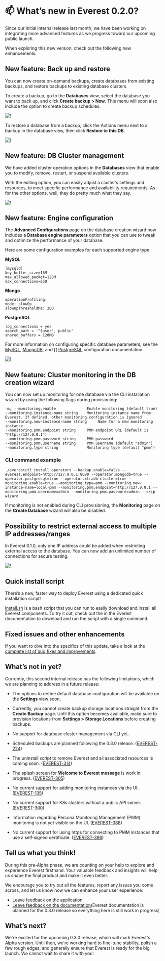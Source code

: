 # 📫 What’s new in Everest 0.2.0?

Since our initial internal release last month, we have been working on integrating more advanced features as we progress toward our upcoming public launch.

When exploring this new version, check out the following new enhancements:

## New feature: Back up and restore 

You can now create on-demand backups, create databases from existing backups, and restore backups to existing database clusters. 

To create a backup, go to the  **Databases** view, select the database you want to back up, and click **Create backup > Now**. This menu will soon also include the option to create backup schedules. 

  ![!](../images/backup_RN.png)

To restore a database from a backup, click the  Actions menu next to a backup in the database view, then click **Restore to this DB**.

  ![!](../images/restore_RN.png)

## New feature: DB Cluster management 

We have added cluster operation options in the  **Databases** view that enable you to modify, remove, restart, or suspend available clusters.

With the editing option, you can easily adjust a cluster’s settings and resources, to meet specific performance and availability requirements. As for the other options, well, they do pretty much what they say. 

  ![!](../images/cluster_MN_RN.png)

## New feature: Engine configuration

The **Advanced Configurations** page on the database creation wizard now includes a **Database engine parameters** option that you can use to tweak and optimize the performance of your database. 

Here are some configuration examples for each supported engine type: 


**MySQL** 
<pre><code>[mysqld]
key_buffer_size=16M
max_allowed_packet=128M
max_connections=250</pre></code>

**Mongo**
<pre><code>operationProfiling:
mode: slowOp
slowOpThresholdMs: 200</pre></code>

**PostgreSQL**
<pre><code>log_connections = yes
search_path = '"$user", public'
shared_buffers = 128MB</pre></code>

For more information on configuring specific database parameters, see the [MySQL](https://dev.mysql.com/doc/refman/8.0/en/option-files.html), [MongoDB](https://www.mongodb.com/docs/manual/reference/configuration-options/), and [( [PostgreSQL](https://www.postgresql.org/docs/current/config-setting.html#CONFIG-SETTING-CONFIGURATION-FILE) configuration documentation.

 ![!](../images/advanced_configs.png)


## New feature: Cluster monitoring in the DB creation wizard

You can now set up monitoring for one database via the CLI installation wizard by using the following flags during provisioning: 

<pre><code>-m, --monitoring.enable              Enable monitoring (default true)
--monitoring.instance-name string    Monitoring instance name from Everest. If defined, other monitoring configuration is ignored
--monitoring.new-instance-name string     Name for a new monitoring instance 
--monitoring.pmm.endpoint string     PMM endpoint URL (default is "http://127.0.0.1")
--monitoring.pmm.password string     PMM password
--monitoring.pmm.username string     PMM username (default "admin")
--monitoring.type string             Monitoring type (default "pmm")</pre></code>

### CLI command example

<pre><code>./everestctl install operators --backup.enable=false --everest.endpoint=http://127.0.0.1:8080 --operator.mongodb=true --operator.postgresql=true --operator.xtradb-cluster=true --monitoring.enable=true --monitoring.type=pmm --monitoring.new-instance-name=local-pmm --monitoring.pmm.endpoint=http://127.0.0.1 --monitoring.pmm.username=admin --monitoring.pmm.password=admin --skip-wizard</pre></code>


If monitoring is not enabled during CLI provisioning, the **Monitoring** page on the **Create Database** wizard will also be disabled.

## Possibility to restrict external access to multiple IP addresses/ranges

In Everest 0.1.0, only one IP address could be added when restricting external access to the database. You can now add an unlimited number of connections for secure testing.

 ![!](../images/source_range.png)


## Quick install script

There’s a new, faster way to deploy Everest using a dedicated quick installation script!

[install.sh](https://raw.githubusercontent.com/percona/percona-everest-cli/v0.2.0/install.sh) is a bash script that you can run to easily download and install all Everest components. To try it out, check out the <installation instructions> in the Everest documentation to download and run the script with a single command.

## Fixed issues and other enhancements

If you want to dive into the specifics of this update, take a look at the [complete list of bug fixes and improvements](https://jira.percona.com/issues/?filter=15715).

## What’s not in yet?

Currently, this second internal release has the following limitations, which we are planning to address in a future release: 

- The options to define default database configuration will be available on the
 **Settings** view soon.

- Currently, you cannot create backup storage locations straight from the **Create Backup** page. Until this option becomes available, make sure to provision locations from **Settings > Storage Locations** before creating backups.
- No support for database cluster management via CLI yet.
- Scheduled backups are planned following the 0.3.0 release. ([EVEREST-224](https://jira.percona.com/browse/EVEREST-224))
- The uninstall script to remove Everest and all associated resources is coming soon. ([EVEREST-314](https://jira.percona.com/browse/EVEREST-314))
- The splash screen for **Welcome to Everest message** is work in progress. ([EVEREST-305](https://jira.percona.com/browse/EVEREST-305))
- No current support for adding monitoring instances via the UI. ([EVEREST-135](https://jira.percona.com/browse/EVEREST-135))
- No current support for K8s clusters without a public API server. [(EVEREST-300](https://jira.percona.com/browse/EVEREST-300))
- Information regarding Percona Monitoring Management (PMM) monitoring is not yet visible on the UI. ([EVEREST-388](https://jira.percona.com/browse/EVEREST-388))	
- No current support for using https for connecting to PMM instances that use a self-signed certificate. ([EVEREST-396]((https://jira.percona.com/browse/EVEREST-388)))


## Tell us what you think!

During this pre-Alpha phase, we are counting on your help to explore and experience Everest firsthand. Your valuable feedback and insights will help us shape the final product and make it even better. 

We encourage you to try out all the features, report any issues you come across, and let us know how we can enhance your user experience:

- [Leave feedback on the application](https://www.notion.so/percona/d67b6dd6afa04a149ab8685c609dbda8?v=ee3ab0c7c4d5490aa57552eb506da3bb)
- [Leave feedback on the documentation](https://everest-doc.onrender.com/)(Everest documentation is planned for the 0.3.0 release so everything here is still work in progress)	


## What’s next?

We're excited for the upcoming 0.3.0 release, which will mark Everest's Alpha version. 
Until then, we're working hard to fine-tune stability, polish a few rough edges, and generally ensure that Everest is ready for the big launch. We cannot wait to share it with you!